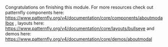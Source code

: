 Congratulations on finishing this module. For more resources check out patternfly components here: https://www.patternfly.org/v4/documentation/core/components/aboutmodalbox , layouts here: https://www.patternfly.org/v4/documentation/core/layouts/bullseye and demos here: https://www.patternfly.org/v4/documentation/core/demos/aboutmodal
